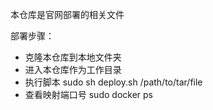 本仓库是官网部署的相关文件

部署步骤：
- 克隆本仓库到本地文件夹
- 进入本仓库作为工作目录
- 执行脚本 sudo sh deploy.sh /path/to/tar/file
- 查看映射端口号 sudo docker ps
